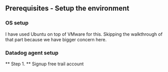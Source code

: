 ## Prerequisites - Setup the environment

### OS setup
I have used Ubuntu on top of VMware for this. Skipping the walkthrough of that part because we have bigger concern here.

### Datadog agent setup

** Step 1. **
Signup free trail account 